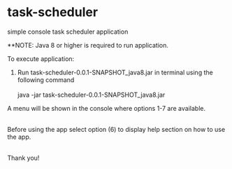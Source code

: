 # task-scheduler
simple console task scheduler application

**NOTE: Java 8 or higher is required to run application.

To execute application:
1. Run task-scheduler-0.0.1-SNAPSHOT_java8.jar in terminal using the following command
 <br><br>java -jar task-scheduler-0.0.1-SNAPSHOT_java8.jar
 
A menu will be shown in the console where options 1-7 are available.

<br>Before using the app select option (6) to display help section on how to use the app.

<br>Thank you!